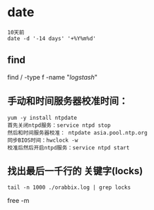 # date

```
10天前
date -d '-14 days' '+%Y%m%d'
```

## find
find / -type f -name "*logstash*"


## 手动和时间服务器校准时间：

```
yum -y install ntpdate
首先关闭ntpd服务：service ntpd stop
然后和时间服务器校准： ntpdate asia.pool.ntp.org
同步BIOS时间：hwclock -w
校准后然后开启ntpd服务：service ntpd start

```

## 找出最后一千行的 关键字(locks)
```
tail -n 1000 ./orabbix.log | grep locks
```






free -m